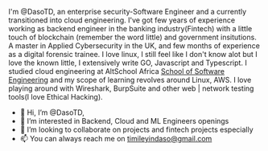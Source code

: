 I'm @DasoTD, an enterprise security-Software Engineer and a currently transitioned into cloud engineering. I've got few years of experience working as backend engineer in the banking industry(Fintech) with a little touch of blockchain (remember the word little) and government insitutions. A master in Applied Cybersecurity in the UK, and few months of experience as a digital forensic trainee.
I love linux, I still feel like I don't know alot but I love the known little, I extensively write GO, Javascript and Typescript. 
I studied cloud engineering at AltSchool Africa <a href="https://altschoolafrica.com/schools/engineering" rel="nofollow">School of Software Engineering</a>  and my scope of learning revolves around Linux, AWS.
I love playing around with Wireshark, BurpSuite and other web | network testing tools(I love Ethical Hacking).
 

- 👋 Hi, I’m @DasoTD, 
- 👀 I’m interested in Backend, Cloud and ML Engineers openings
- 💞️ I’m looking to collaborate on projects and fintech projects especially 
- 📫 You can always reach me on timileyindaso@gmail.com

<!---
DasoTD/DasoTD is a ✨ special ✨ repository because its `README.md` (this file) appears on your GitHub profile.
You can click the Preview link to take a look at your changes.
--->
